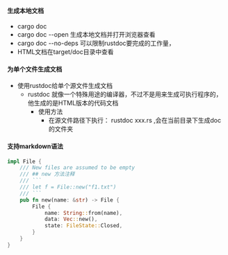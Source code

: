 #### 生成本地文档

- cargo doc
- cargo doc --open 生成本地文档并打开浏览器查看
- cargo doc --no-deps 可以限制rustdoc要完成的工作量，
- HTML文档在target/doc目录中查看

#### 为单个文件生成文档

- 使用rustdoc给单个源文件生成文档
    - rustdoc 就像一个特殊用途的编译器，不过不是用来生成可执行程序的，他生成的是HTML版本的代码文档
        - 使用方法
            - 在源文件路径下执行： rustdoc xxx.rs ,会在当前目录下生成doc的文件夹

#### 支持markdown语法

```rust
impl File {
    /// New files are assumed to be empty
    /// ## new 方法注释
    /// ```
    /// let f = File::new("f1.txt")
    /// ```
    pub fn new(name: &str) -> File {
        File {
            name: String::from(name),
            data: Vec::new(),
            state: FileState::Closed,
        }
    }
}
```
